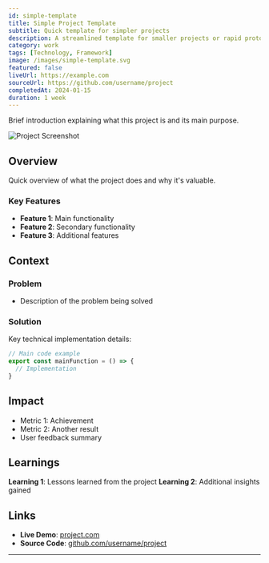 ```yaml
---
id: simple-template
title: Simple Project Template
subtitle: Quick template for simpler projects
description: A streamlined template for smaller projects or rapid prototyping documentation.
category: work
tags: [Technology, Framework]
image: /images/simple-template.svg
featured: false
liveUrl: https://example.com
sourceUrl: https://github.com/username/project
completedAt: 2024-01-15
duration: 1 week
---
```


Brief introduction explaining what this project is and its main purpose.

![Project Screenshot](/images/simple-template.svg)

## Overview

Quick overview of what the project does and why it's valuable.

### Key Features

- **Feature 1**: Main functionality
- **Feature 2**: Secondary functionality
- **Feature 3**: Additional features

## Context

### Problem

- Description of the problem being solved

### Solution

Key technical implementation details:

```typescript
// Main code example
export const mainFunction = () => {
  // Implementation
}
```

## Impact

- Metric 1: Achievement
- Metric 2: Another result
- User feedback summary
  
## Learnings

**Learning 1**: Lessons learned from the project
**Learning 2**: Additional insights gained

## Links

- **Live Demo**: [project.com](https://example.com)
- **Source Code**: [github.com/username/project](https://github.com/username/project)

---
